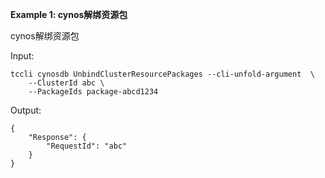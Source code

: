 **Example 1: cynos解绑资源包**

cynos解绑资源包

Input: 

```
tccli cynosdb UnbindClusterResourcePackages --cli-unfold-argument  \
    --ClusterId abc \
    --PackageIds package-abcd1234
```

Output: 
```
{
    "Response": {
        "RequestId": "abc"
    }
}
```

